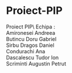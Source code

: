 # Proiect-PIP
Proiect PIP\ 
Echipa :\
         Amironesei Andreea\
         Butincu Doru Gabriel\
         Sirbu Dragos Daniel\
         Condurachi Ana\
         Dascalescu Tudor Ion\
         Scriminti Augustin Petrut
